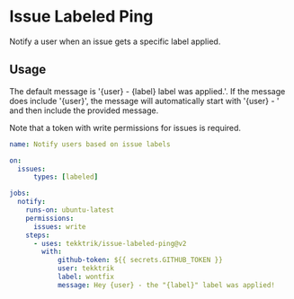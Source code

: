 # Issue Labeled Ping

Notify a user when an issue gets a specific label applied.

## Usage

The default message is '{user} - {label} label was applied.'.  If the
message does include '{user}', the message will automatically start
with '{user} - ' and then include the provided message.

Note that a token with write permissions for issues is required.

```yaml
name: Notify users based on issue labels

on:
  issues:
      types: [labeled]

jobs:
  notify:
    runs-on: ubuntu-latest
    permissions:
      issues: write
    steps:
      - uses: tekktrik/issue-labeled-ping@v2
        with:
            github-token: ${{ secrets.GITHUB_TOKEN }}
            user: tekktrik
            label: wontfix
            message: Hey {user} - the "{label}" label was applied!
```
